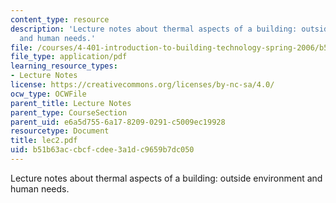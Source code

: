 ```yaml
---
content_type: resource
description: 'Lecture notes about thermal aspects of a building: outside environment
  and human needs.'
file: /courses/4-401-introduction-to-building-technology-spring-2006/b51b63accbcfcdee3a1dc9659b7dc050_lec2.pdf
file_type: application/pdf
learning_resource_types:
- Lecture Notes
license: https://creativecommons.org/licenses/by-nc-sa/4.0/
ocw_type: OCWFile
parent_title: Lecture Notes
parent_type: CourseSection
parent_uid: e6a5d755-6a17-8209-0291-c5009ec19928
resourcetype: Document
title: lec2.pdf
uid: b51b63ac-cbcf-cdee-3a1d-c9659b7dc050
---
```

Lecture notes about thermal aspects of a building: outside environment and human needs.